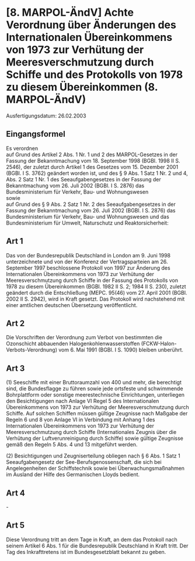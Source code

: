 # [8. MARPOL-ÄndV] Achte Verordnung über Änderungen des Internationalen Übereinkommens von 1973 zur Verhütung der Meeresverschmutzung durch Schiffe und des Protokolls von 1978 zu diesem Übereinkommen  (8. MARPOL-ÄndV)

Ausfertigungsdatum: 26.02.2003

 

## Eingangsformel

Es verordnen  
auf Grund des Artikel 2 Abs. 1 Nr. 1 und 2 des MARPOL-Gesetzes in der Fassung der Bekanntmachung vom 18. September 1998 (BGBl. 1998 II S. 2546), der zuletzt durch Artikel 1 des Gesetzes vom 15. Dezember 2001 (BGBl. I S. 3762) geändert worden ist, und des § 9 Abs. 1 Satz 1 Nr. 2 und 4, Abs. 2 Satz 1 Nr. 1 des Seeaufgabengesetzes in der Fassung der Bekanntmachung vom 26. Juli 2002 (BGBl. I S. 2876) das Bundesministerium für Verkehr, Bau- und Wohnungswesen  
sowie  
auf Grund des § 9 Abs. 2 Satz 1 Nr. 2 des Seeaufgabengesetzes in der Fassung der Bekanntmachung vom 26. Juli 2002 (BGBl. I S. 2876) das Bundesministerium für Verkehr, Bau- und Wohnungswesen und das Bundesministerium für Umwelt, Naturschutz und Reaktorsicherheit:


## Art 1

Das von der Bundesrepublik Deutschland in London am 9. Juni 1998 unterzeichnete und von der Konferenz der Vertragsparteien am 26. September 1997 beschlossene Protokoll von 1997 zur Änderung des Internationalen Übereinkommens von 1973 zur Verhütung der Meeresverschmutzung durch Schiffe in der Fassung des Protokolls von 1978 zu diesem Übereinkommen (BGBl. 1982 II S. 2; 1984 II S. 230), zuletzt geändert durch die Entschließung (MEPC. 95(46) vom 27. April 2001 (BGBl. 2002 II S. 2942), wird in Kraft gesetzt. Das Protokoll wird nachstehend mit einer amtlichen deutschen Übersetzung veröffentlicht.


## Art 2

Die Vorschriften der Verordnung zum Verbot von bestimmten die Ozonschicht abbauenden Halogenkohlenwasserstoffen (FCKW-Halon-Verbots-Verordnung) vom 6. Mai 1991 (BGBl. I S. 1090) bleiben unberührt.


## Art 3

(1) Seeschiffe mit einer Bruttoraumzahl von 400 und mehr, die berechtigt sind, die Bundesflagge zu führen sowie jede ortsfeste und schwimmende Bohrplattform oder sonstige meerestechnische Einrichtungen, unterliegen den Besichtigungen nach Anlage VI Regel 5 des Internationalen Übereinkommens von 1973 zur Verhütung der Meeresverschmutzung durch Schiffe. Auf solchen Schiffen müssen gültige Zeugnisse nach Maßgabe der Regeln 6 und 8 von Anlage VI in Verbindung mit Anhang 1 des Internationalen Übereinkommens von 1973 zur Verhütung der Meeresverschmutzung durch Schiffe (Internationales Zeugnis über die Verhütung der Luftverunreinigung durch Schiffe) sowie gültige Zeugnisse gemäß den Regeln 5 Abs. 4 und 13 mitgeführt werden.

(2) Besichtigungen und Zeugniserteilung obliegen nach § 6 Abs. 1 Satz 1 Seeaufgabengesetz der See-Berufsgenossenschaft, die sich bei Angelegenheiten der Schiffstechnik sowie bei Überwachungsmaßnahmen im Ausland der Hilfe des Germanischen Lloyds bedient.


## Art 4

\-


## Art 5

Diese Verordnung tritt an dem Tage in Kraft, an dem das Protokoll nach seinem Artikel 6 Abs. 1 für die Bundesrepublik Deutschland in Kraft tritt. Der Tag des Inkrafttretens ist im Bundesgesetzblatt bekannt zu geben.
